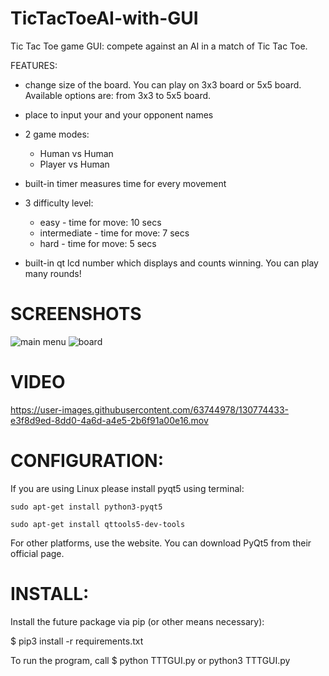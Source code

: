 # TicTacToeAI-with-GUI

Tic Tac Toe game GUI: compete against an AI in a match of Tic Tac Toe.

FEATURES:

  - change size of the board. You can play on 3x3 board or 5x5 board.
      Available options are: from 3x3 to 5x5 board. 
  
  - place to input your and your opponent names
  
  - 2 game modes:
    - Human vs Human
    - Player vs Human
    
  - built-in timer measures time for every movement
  
  - 3 difficulty level:
    - easy - time for move: 10 secs
    - intermediate - time for move: 7 secs
    - hard - time for move: 5 secs
    
  - built-in qt lcd number which displays and counts winning. You can play many rounds!

# SCREENSHOTS

![main menu](https://user-images.githubusercontent.com/63744978/130773383-12520f2e-ddc1-41dd-91a6-182cafe1b81d.png)
![board](https://user-images.githubusercontent.com/63744978/130773405-d9ad0e74-21fd-4259-a1dc-b23615cc3f06.png)


# VIDEO
https://user-images.githubusercontent.com/63744978/130774433-e3f8d9ed-8dd0-4a6d-a4e5-2b6f91a00e16.mov

# CONFIGURATION:
  If you are using Linux please install pyqt5 using terminal:
  
    sudo apt-get install python3-pyqt5
    
    sudo apt-get install qttools5-dev-tools
    
  For other platforms, use the website. You can download PyQt5 from their official page.
  
# INSTALL:
  Install the future package via pip (or other means necessary):

  $ pip3 install -r requirements.txt
  
  To run the program, call
  $ python TTTGUI.py or python3 TTTGUI.py

 
